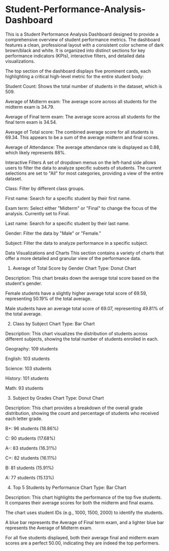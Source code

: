 # Student-Performance-Analysis-Dashboard





This is a Student Performance Analysis Dashboard designed to provide a comprehensive overview of student performance metrics. The dashboard features a clean, professional layout with a consistent color scheme of dark brown/black and white. It is organized into distinct sections for key performance indicators (KPIs), interactive filters, and detailed data visualizations.


The top section of the dashboard displays five prominent cards, each highlighting a critical high-level metric for the entire student body:

Student Count: Shows the total number of students in the dataset, which is 509.

Average of Midterm exam: The average score across all students for the midterm exam is 34.79.

Average of Final term exam: The average score across all students for the final term exam is 34.54.

Average of Total score: The combined average score for all students is 69.34. This appears to be a sum of the average midterm and final scores.

Average of Attendance: The average attendance rate is displayed as 0.88, which likely represents 88%.

Interactive Filters
A set of dropdown menus on the left-hand side allows users to filter the data to analyze specific subsets of students. The current selections are set to "All" for most categories, providing a view of the entire dataset.

Class: Filter by different class groups.

First name: Search for a specific student by their first name.

Exam term: Select either "Midterm" or "Final" to change the focus of the analysis. Currently set to Final.

Last name: Search for a specific student by their last name.

Gender: Filter the data by "Male" or "Female."

Subject: Filter the data to analyze performance in a specific subject.

Data Visualizations and Charts
This section contains a variety of charts that offer a more detailed and granular view of the performance data.

1. Average of Total Score by Gender
Chart Type: Donut Chart

Description: This chart breaks down the average total score based on the student's gender.

Female students have a slightly higher average total score of 69.59, representing 50.19% of the total average.

Male students have an average total score of 69.07, representing 49.81% of the total average.

2. Class by Subject
Chart Type: Bar Chart

Description: This chart visualizes the distribution of students across different subjects, showing the total number of students enrolled in each.

Geography: 109 students

English: 103 students

Science: 103 students

History: 101 students

Math: 93 students

3. Subject by Grades
Chart Type: Donut Chart

Description: This chart provides a breakdown of the overall grade distribution, showing the count and percentage of students who received each letter grade.

B+: 96 students (18.86%)

C: 90 students (17.68%)

A-: 83 students (16.31%)

C+: 82 students (16.11%)

B: 81 students (15.91%)

A: 77 students (15.13%)

4. Top 5 Students by Performance
Chart Type: Bar Chart

Description: This chart highlights the performance of the top five students. It compares their average scores for both the midterm and final exams.

The chart uses student IDs (e.g., 1000, 1500, 2000) to identify the students.

A blue bar represents the Average of Final term exam, and a lighter blue bar represents the Average of Midterm exam.

For all five students displayed, both their average final and midterm exam scores are a perfect 50.00, indicating they are indeed the top performers.
